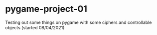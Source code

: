 # pygame-project-01
Testing out some things on pygame with some ciphers and controllable objects (started 08/04/2021) 
